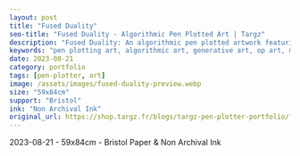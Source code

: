 ```yaml
---
layout: post
title: "Fused Duality"
seo-title: "Fused Duality - Algorithmic Pen Plotted Art | Targz"
description: "Fused Duality: An algorithmic pen plotted artwork featuring geometric patterns. 59x84cm non archival ink on Bristol paper."
keywords: "pen plotting art, algorithmic art, generative art, op art, mathematical art, geometric patterns, bristol paper, precision plotting"
date: 2023-08-21
category: portfolio
tags: [pen-plotter, art]
image: /assets/images/fused-duality-preview.webp
size: "59x84cm"
support: "Bristol"
ink: "Non Archival Ink"
original_url: https://shop.targz.fr/blogs/targz-pen-plotter-portfolio/fused-duality
---
```




2023-08-21 - 59x84cm - Bristol Paper & Non Archival Ink
